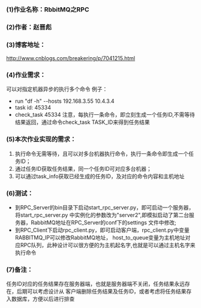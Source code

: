 ### (1)作业名称：RbbitMQ之RPC

### (2)作者：赵晋彪

### (3)博客地址：
   <http://www.cnblogs.com/breakering/p/7041215.html>

### (4)作业需求：

可以对指定机器异步的执行多个命令
例子：
* run "df -h" --hosts 192.168.3.55 10.4.3.4
* task id: 45334
* check_task 45334
注意，每执行一条命令，即立刻生成一个任务ID,不需等待结果返回，通过命令check_task TASK_ID来得到任务结果



### (5)本次作业实现的需求：

1. 执行命令无需等待，且可以对多台机器执行命令，执行一条命令即生成一个任务ID；
2. 通过任务ID获取任务结果，同一个任务ID可对应多台机器；
3. 可以通过task_info获取已经生成的任务ID，及对应的命令内容和主机地址

### (6)测试：

* 到RPC_Server的bin目录下启动start_rpc_server.py，即可启动一个服务器，将start_rpc_server.py
中实例化的参数改为"server2",即模拟启动了第二台服务器，RabbitMQ地址在RPC_Server的conf下的settings
文件中修改;
* 到RPC_Client下启动rpc_client.py，即可启动客户端，rpc_client.py中变量RABBITMQ_IP可以修改RabbitMQ地址，
host_to_queue变量为主机地址对应RPC队列，此种设计可以很方便的为主机起名字,也就是可以通过主机名字来执行命令




### (7)备注：
任务ID对应的任务结果存在服务器端，也就是服务器端不关闭，任务结果永远存在，后期可以考虑设计从
客户端删除任务结果及任务ID，或者考虑将任务结果存入数据库，方便以后进行排查